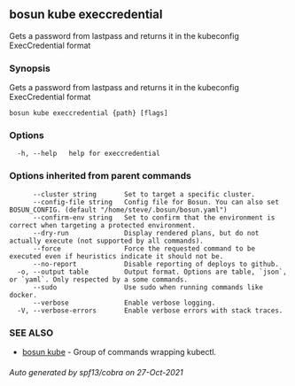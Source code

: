 ## bosun kube execcredential

Gets a password from lastpass and returns it in the kubeconfig ExecCredential format

### Synopsis

Gets a password from lastpass and returns it in the kubeconfig ExecCredential format

```
bosun kube execcredential {path} [flags]
```

### Options

```
  -h, --help   help for execcredential
```

### Options inherited from parent commands

```
      --cluster string       Set to target a specific cluster.
      --config-file string   Config file for Bosun. You can also set BOSUN_CONFIG. (default "/home/steve/.bosun/bosun.yaml")
      --confirm-env string   Set to confirm that the environment is correct when targeting a protected environment.
      --dry-run              Display rendered plans, but do not actually execute (not supported by all commands).
      --force                Force the requested command to be executed even if heuristics indicate it should not be.
      --no-report            Disable reporting of deploys to github.
  -o, --output table         Output format. Options are table, `json`, or `yaml`. Only respected by a some commands.
      --sudo                 Use sudo when running commands like docker.
      --verbose              Enable verbose logging.
  -V, --verbose-errors       Enable verbose errors with stack traces.
```

### SEE ALSO

* [bosun kube](bosun_kube.md)	 - Group of commands wrapping kubectl.

###### Auto generated by spf13/cobra on 27-Oct-2021

